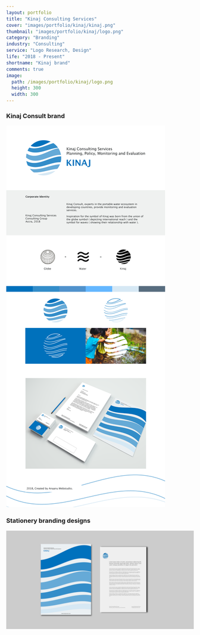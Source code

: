 ```yaml
---
layout: portfolio
title: "Kinaj Consulting Services"
cover: "images/portfolio/kinaj/kinaj.png"
thumbnail: "images/portfolio/kinaj/logo.png"
category: "Branding"
industry: "Consulting"
service: "Logo Research, Design"
life: "2018 - Present"
shortname: "Kinaj brand"
comments: true
image:
  path: /images/portfolio/kinaj/logo.png
  height: 300
  width: 300
---
```



### Kinaj Consult brand
![Kinaj Consult brand](/images/portfolio/kinaj/kinajconsultbrand.png)

### Stationery branding designs
![Kinaj Stationery branding](/images/portfolio/kinaj/kinaj_Stationery-Branding.jpg)
